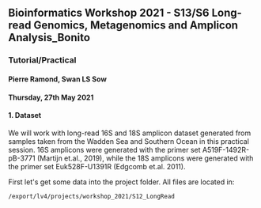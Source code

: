 ## Bioinformatics Workshop 2021 - S13/S6 Long-read Genomics, Metagenomics and Amplicon Analysis_Bonito
### Tutorial/Practical

#### Pierre Ramond, Swan LS Sow
#### Thursday, 27th May 2021

#### 1. Dataset
We will work with long-read 16S and 18S amplicon dataset generated from samples taken from the Wadden Sea and Southern Ocean in this practical session. 16S amplicons were generated with the primer set A519F-1492R-pB-3771 (Martijn et.al., 2019), while the 18S amplicons were generated with the primer set Euk528F-U1391R (Edgcomb et.al. 2011).

First let's get some data into the project folder. All files are located in:

```
/export/lv4/projects/workshop_2021/S12_LongRead
```
